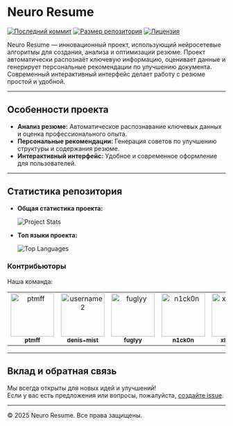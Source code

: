 # Neuro Resume

[![Последний коммит](https://img.shields.io/github/last-commit/ptmff/neuro_resume?style=flat-square)](https://github.com/ptmff/neuro_resume/commits/main)
[![Размер репозитория](https://img.shields.io/github/repo-size/ptmff/neuro_resume?style=flat-square)](https://github.com/ptmff/neuro_resume)
[![Лицензия](https://img.shields.io/github/license/ptmff/neuro_resume?style=flat-square)](LICENSE)

Neuro Resume — инновационный проект, использующий нейросетевые алгоритмы для создания, анализа и оптимизации резюме. Проект автоматически распознаёт ключевую информацию, оценивает данные и генерирует персональные рекомендации по улучшению документа. Современный интерактивный интерфейс делает работу с резюме простой и удобной.

---

## Особенности проекта

- **Анализ резюме:** Автоматическое распознавание ключевых данных и оценка профессионального опыта.
- **Персональные рекомендации:** Генерация советов по улучшению структуры и содержания резюме.
- **Интерактивный интерфейс:** Удобное и современное оформление для пользователей.

---

## Статистика репозитория

- **Общая статистика проекта:**

  ![Project Stats](https://github-readme-stats.vercel.app/api/pin/?username=ptmff&repo=neuro_resume&theme=radical)

- **Топ языки проекта:**

  ![Top Languages](https://github-readme-stats.vercel.app/api/top-langs/?username=ptmff&repo=neuro_resume&layout=compact&theme=radical)
### Контрибьюторы

Наша команда:

<table>
  <tr>
    <td align="center">
      <a href="https://github.com/ptmff">
        <img src="https://github.com/ptmff.png" width="100px;" alt="ptmff"/><br />
        <sub><b>ptmff</b></sub>
      </a>
    </td>
    <td align="center">
      <a href="https://github.com/denis-mist">
        <img src="https://github.com/denis-mist.png" width="100px;" alt="username2"/><br />
        <sub><b>denis-mist</b></sub>
      </a>
    </td>
    <td align="center">
      <a href="https://github.com/fuglyy">
        <img src="https://github.com/fuglyy.png" width="100px;" alt="fuglyy"/><br />
        <sub><b>fuglyy</b></sub>
      </a>
    </td>
    <td align="center">
      <a href="https://github.com/n1ck0n">
        <img src="https://github.com/n1ck0n.png" width="100px;" alt="n1ck0n"/><br />
        <sub><b>n1ck0n</b></sub>
      </a>
    </td>
    <td align="center">
      <a href="https://github.com/xle6yc3k">
        <img src="https://github.com/xle6yc3k.png" width="100px;" alt="xle6yc3k"/><br />
        <sub><b>xle6yc3k</b></sub>
      </a>
    </td>
  </tr>
</table>


---

## Вклад и обратная связь

Мы всегда открыты для новых идей и улучшений!  
Если у вас есть предложения или вопросы, пожалуйста, [создайте issue](https://github.com/ptmff/neuro_resume/issues).

---

© 2025 Neuro Resume. Все права защищены.


